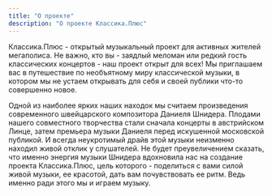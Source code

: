 ```yaml
---
title: "О проекте"
description: "О проекте Классика.Плюс"
---
```

Классика.Плюс - открытый музыкальный проект для активных жителей мегаполиса. Не важно, кто вы - заядлый меломан или редкий гость классических концертов - наш проект открыт для всех! Мы приглашаем вас в путешествие по необъятному миру классической музыки, в котором мы не устаем открывать для себя и своей публики что-то совершенно новое.

Одной из наиболее ярких наших находок мы считаем произведения современного швейцарского композитора Даниеля Шнидера. Плодами нашего совместного творчества стали сначала концерты в австрийском Линце, затем премьера музыки Даниеля перед искушенной московской публикой. И всегда  неукротимый драйв этой музыки неизменно находил живой отклик у слушателей. Не будет преувеличением сказать, что именно энергия музыки Шнидера вдохновила нас на создание проекта Классика.Плюс, цель которого - поделиться с вами силой живой музыки, ее красотой, дать вам почувствовать ее ритм. Ведь именно ради этого мы и играем музыку.
